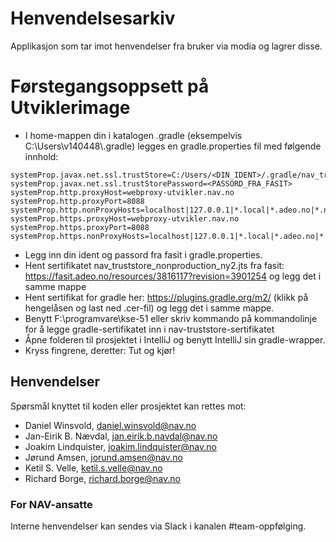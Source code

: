 # Henvendelsesarkiv
Applikasjon som tar imot henvendelser fra bruker via modia og lagrer disse.

# Førstegangsoppsett på Utviklerimage
* I home-mappen din i katalogen .gradle (eksempelvis C:\Users\v140448\\.gradle) legges en gradle.properties fil med følgende innhold:
```
systemProp.javax.net.ssl.trustStore=C:/Users/<DIN_IDENT>/.gradle/nav_truststore_nonproduction_ny2.jts
systemProp.javax.net.ssl.trustStorePassword=<PASSORD_FRA_FASIT>
systemProp.http.proxyHost=webproxy-utvikler.nav.no
systemProp.http.proxyPort=8088
systemProp.http.nonProxyHosts=localhost|127.0.0.1|*.local|*.adeo.no|*.nav.no|*.aetat.no|*.devillo.no|*.oera.no|*devel
systemProp.https.proxyHost=webproxy-utvikler.nav.no
systemProp.https.proxyPort=8088
systemProp.https.nonProxyHosts=localhost|127.0.0.1|*.local|*.adeo.no|*.nav.no|*.aetat.no|*.devillo.no|*.oera.no|*devel
```
* Legg inn din ident og passord fra fasit i gradle.properties.
* Hent sertifikatet nav_truststore_nonproduction_ny2.jts fra fasit: https://fasit.adeo.no/resources/3816117?revision=3901254 og legg det i samme mappe 
* Hent sertifikat for gradle her: https://plugins.gradle.org/m2/ (klikk på hengelåsen og last ned .cer-fil) og legg det i samme mappe.
* Benytt F:\programvare\kse-51 eller skriv kommando på kommandolinje for å legge gradle-sertifikatet inn i nav-truststore-sertifikatet
* Åpne folderen til prosjektet i IntelliJ og benytt IntelliJ sin gradle-wrapper.
* Kryss fingrene, deretter: Tut og kjør!

## Henvendelser

Spørsmål knyttet til koden eller prosjektet kan rettes mot:

* Daniel Winsvold, daniel.winsvold@nav.no
* Jan-Eirik B. Nævdal, jan.eirik.b.navdal@nav.no
* Joakim Lindquister, joakim.lindquister@nav.no
* Jørund Amsen, jorund.amsen@nav.no
* Ketil S. Velle, ketil.s.velle@nav.no
* Richard Borge, richard.borge@nav.no

### For NAV-ansatte

Interne henvendelser kan sendes via Slack i kanalen #team-oppfølging.
